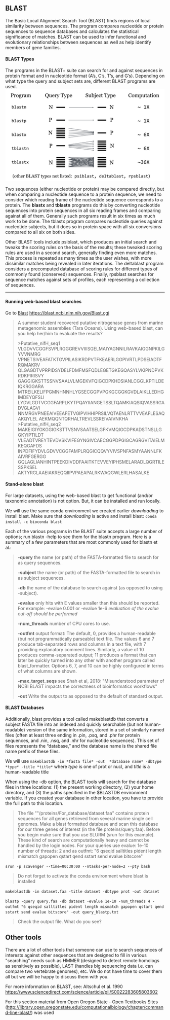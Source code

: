

## **BLAST**
The Basic Local Alignment Search Tool (BLAST) finds regions of local similarity between sequences. The program compares nucleotide or protein sequences to sequence databases and calculates the statistical significance of matches. BLAST can be used to infer functional and evolutionary relationships between sequences as well as help identify members of gene families.

#### BLAST Types

The programs in the BLAST+ suite can search for and against sequences in protein format  and in nucleotide format (A’s, C’s, T’s, and G’s). Depending on what type the query and subject sets are, different BLAST programs are used.
![Alt text](images/blast_types.png)

Two sequences (either nucleotide or protein) may be compared directly, but when comparing a nucleotide sequence to a protein sequence, we need to consider which reading frame of the nucleotide sequence corresponds to a protein. The **blastx** and **tblastn** programs do this by converting nucleotide sequences into protein sequences in all six reading frames and comparing against all of them. Generally such programs result in six times as much work to be done. The tblastx program compares nucleotide queries against nucleotide subjects, but it does so in protein space with all six conversions compared to all six on both sides.

Other  BLAST tools include psiblast, which produces an initial search and tweaks the scoring rules on the basis of the results; these tweaked scoring rules are used in a second search, generally finding even more matches. This process is repeated as many times as the user wishes, with more dissimilar matches being revealed in later iterations. The deltablast program considers a precomputed database of scoring rules for different types of commonly found (conserved) sequences. Finally, rpsblast searches for sequence matches against sets of profiles, each representing a collection of sequences.


----------
#### Running web-based blast searches


Go to [Blast](https://blast.ncbi.nlm.nih.gov/Blast.cgi)
https://blast.ncbi.nlm.nih.gov/Blast.cgi

>A summer student recovered putative nitrogenase genes from marine metagenomic assemblies (Tara Oceans). Using web-based blast, can you help her/him to evaluate the results?
>
>\>Putative_nifH_seq1
VLGDVVCGGFSVPLRGGGREVVIIISGELMAIYAGNNILRAVKAIGGNPKILGYVVNMRG
VPNETSIVEAFATKTGVPILASIKRDPVTFKEAERLGGPIVRTLPDSEIADTFRQMAKRV
QLGAGDTVPRPIDSYDELFDMFMSFQDLEGETGKEGQASYLVKIPNDPVKRDKPIRISVY
GAGGIGKSTTSSNVSAALVLMGEKVFQIGCDPKHDSIANLCGGLKPTILDEIQKRGGARA
MTREILKELIFPGMNHNNHLYGSECGGPVPGKGCGGKGVDLAIKLLEDHGIMDEYQFSLI
LYDVLGDTVCGGFARPLKYTPQAYIIANGETSSLTQAMKIAQSIQVASSRGADVGLAGVI
NNMRGVPNEEAIVEEAFETVGIPVIHHIPRSILVQTAENLRTTVVEAFLESAQAKQYLEL
AEKMQQNTQRHALTREVLSSREIVAIVNKHA
\>Putative_nifH_seq2
MAKEIGIYGKGGIGKSTTVSNVSAATSELGFKVMQIGCDPKADSTNSLLGGKYIPTILDT
VLEADTVREYTEVDVSKVIFEGYNGIVCAECGGPDPGIGCAGRGVITAIELMKEQGAFDS
INPDFIFYDVLGDVVCGGFAMPLRQGICQQVYVIVSPNFASMYAANNLFKAIVRFGERGG
GQLAGLIANHINTPEEKDIVDDFAAITKTEVVEYIPHSMELARADLQGRTILESSPKSEL
AKTYRGLAAEIAKREQQIIPVPAEAPALRKWAQGWLERLHASALKE


#### Stand-alone blast
For large datasets, using the web-based blast to get functional (and/or taxonomic annotation) is not option. But, it can be installed and run locally.

We will use the same conda environment we created earlier *downloading* to install blast. Make sure that *downloading* is active and install blast:
```conda install -c bioconda blast```

Each of the various programs in the BLAST suite accepts a large number of options; run blastn -help to see them for the blastn program. Here is a summary of a few parameters that are most commonly used for blastn et al.:

> **-query**
	the name (or path) of the FASTA-formatted file to search for as query sequences.
>
>**-subject**
	the name (or path) of the FASTA-formatted file to search in as subject sequences.
>
> **-db** <database name>
    the name of the database to search against (as opposed to using -subject).
>
>**-evalue**
	only hits with E values smaller than this should be reported. For example: -evalue 0.001 or -evalue 1e-6 *evaluation of the evalue cut-off should be performed*
>
> **-num_threads** <integer>
    number of CPU cores to use.
>
>**-outfmt**
>	output format: The default, 0, provides a human-readable (but not programmatically parseable) text file. The values 6 and 7 produce tab-separated rows and columns in a text file, with 7 providing explanatory comment lines. Similarly, a value of 10 produces comma-separated output; 11 produces a format that can later be quickly turned into any other with another program called blast_formatter. Options 6, 7, and 10 can be highly configured in terms of what columns are shown.
>
>**-max_target_seqs**
	see Shah et al, 2018: "Misunderstood parameter of NCBI BLAST impacts the correctness of bioinformatics workflows"
>
>**-out**
Write the output to as opposed to the default of standard output.

#### BLAST Databases
Additionally, blast provides a tool called makeblastdb that converts a subject FASTA file into an indexed and quickly searchable (but not human-readable) version of the same information, stored in a set of similarly named files (often at least three ending in .pin, .psq, and .phr for protein sequences, and .nin, .nsq, and .nhr for nucleotide sequences). This set of files represents the “database,” and the database name is the shared file name prefix of these files.

We will use
```makeblastdb -in *fasta file* -out  *database name* -dbtype *type* -title *title*```  where *type* is one of prot or nucl, and *title* is a human-readable title

When using the -db option, the BLAST tools will search for the database files in three locations: (1) the present working directory, (2) your home directory, and (3) the paths specified in the $BLASTDB environment variable. If you created your database in other location, you have to provide the full path to this location.

>The file ""/proteins/For_database/dataset.faa"  contains protein sequences for all genes retrieved from several marine single cell genomes. Make a blast formatted database and scan this database for our three genes of interest (in the file proteins/query.faa). Before you begin make sure that you use SLURM (srun for this example). These kind of search are computationally heavy and cannot be handled by the login nodes.
For your queries use
evalue: 1e-10
number of threads: 2
and as outfmt: "6 qseqid salltitles pident length mismatch gapopen qstart qend sstart send evalue bitscore"

```srun -p scavenger --time=00:30:00 --ntasks-per-node=2 --pty bash```

> Do not forget to activate the conda environment where blast is installed

```makeblastdb -in dataset.faa -title dataset -dbtype prot -out dataset```


```blastp -query query.faa -db dataset -evalue 1e-10 -num_threads 4 -outfmt "6 qseqid salltitles pident length mismatch gapopen qstart qend sstart send evalue bitscore" -out query_blastp.txt```

>Check the output file. What do you see?

## Other tools
There are a lot of other tools that someone can use to search sequences of interests against other sequences that are designed to fill in various "searching" needs such as HMMER (designed to detect remote homologs as sensitively as possible), LAST (handles big sequencing data i.e. can compare two vertebrate genomes), etc. We do not have time to cover them all but we will be happy to discuss them with you.



For more information on BLAST, see: Altschul et al. 1990 https://www.sciencedirect.com/science/article/pii/S0022283605803602

For this section material from Open Oregon State - Open Textbooks Sites (http://library.open.oregonstate.edu/computationalbiology/chapter/command-line-blast/) was used

